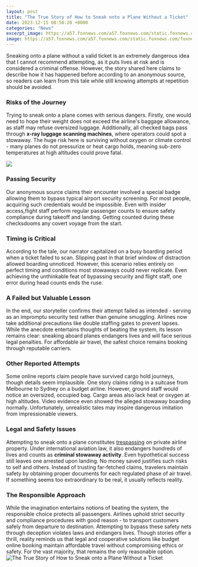 ```yaml
---
layout: post
title: "The True Story of How to Sneak onto a Plane Without a Ticket"
date: 2023-12-15 08:50:20 +0000
categories: "News"
excerpt_image: https://a57.foxnews.com/a57.foxnews.com/static.foxnews.com/foxnews.com/content/uploads/2018/09/640/320/1862/1048/grond-worker-1280.jpg?ve=1&amp;tl=1?ve=1&amp;tl=1
image: https://a57.foxnews.com/a57.foxnews.com/static.foxnews.com/foxnews.com/content/uploads/2018/09/640/320/1862/1048/grond-worker-1280.jpg?ve=1&amp;tl=1?ve=1&amp;tl=1
---
```


Sneaking onto a plane without a valid ticket is an extremely dangerous idea that I cannot recommend attempting, as it puts lives at risk and is considered a criminal offense. However, the story shared here claims to describe how it has happened before according to an anonymous source, so readers can learn from this tale while still knowing attempts at repetition should be avoided.
### Risks of the Journey
Trying to sneak onto a plane comes with serious dangers. Firstly, one would need to hope their weight does not exceed the airline's baggage allowance, as staff may refuse oversized luggage. Additionally, all checked bags pass through **x-ray luggage scanning machines**, where operators could spot a stowaway. The huge risk here is surviving without oxygen or climate control - many planes do not pressurize or heat cargo holds, meaning sub-zero temperatures at high altitudes could prove fatal. 

![](https://a57.foxnews.com/a57.foxnews.com/static.foxnews.com/foxnews.com/content/uploads/2018/11/640/320/1862/1048/iStock-541152130.jpg?ve=1&amp;tl=1?ve=1&amp;tl=1)
### Passing Security 
Our anonymous source claims their encounter involved a special badge allowing them to bypass typical airport security screening. For most people, acquiring such credentials would be impossible. Even with insider access,flight staff perform regular passenger counts to ensure safety compliance during takeoff and landing. Getting counted during these checksdooms any covert voyage from the start.
### Timing is Critical
According to the tale, our narrator capitalized on a busy boarding period when a ticket failed to scan. Slipping past in that brief window of distraction allowed boarding unnoticed. However, this scenario relies entirely on perfect timing and conditions most stowaways could never replicate. Even achieving the unthinkable feat of bypassing security and flight staff, one error during head counts ends the ruse.  
### A Failed but Valuable Lesson
In the end, our storyteller confirms their attempt failed as intended - serving as an impromptu security test rather than genuine smuggling. Airlines now take additional precautions like double staffing gates to prevent lapses. While the anecdote entertains thoughts of beating the system, its lesson remains clear: sneaking aboard planes endangers lives and will face serious legal penalties. For affordable air travel, the safest choice remains booking through reputable carriers.
### Other Reported Attempts
Some online reports claim people have survived cargo hold journeys, though details seem implausible. One story claims riding in a suitcase from Melbourne to Sydney on a budget airline. However, ground staff would notice an oversized, occupied bag. Cargo areas also lack heat or oxygen at high altitudes. Video evidence even showed the alleged stowaway boarding normally. Unfortunately, unrealistic tales may inspire dangerous imitation from impressionable viewers.  
### Legal and Safety Issues 
Attempting to sneak onto a plane constitutes [trespassing](https://logurl.github.io/contact/) on private airline property. Under international aviation law, it also endangers hundreds of lives and counts as **criminal stowaway activity**. Even hypothetical success still leaves one arrested upon landing. No money saved justifies such risks to self and others. Instead of trusting far-fetched claims, travelers maintain safety by obtaining proper documents for each regulated phase of air travel. If something seems too extraordinary to be real, it usually reflects reality.  
### The Responsible Approach
While the imagination entertains notions of beating the system, the responsible choice protects all passengers. Airlines uphold strict security and compliance procedures with good reason - to transport customers safely from departure to destination. Attempting to bypass these safety nets through deception violates laws and endangers lives. Though stories offer a thrill, reality reminds us that legal and cooperative solutions like budget online booking maintain affordable travel without compromising ethics or safety. For the vast majority, that remains the only reasonable option.
![The True Story of How to Sneak onto a Plane Without a Ticket](https://a57.foxnews.com/a57.foxnews.com/static.foxnews.com/foxnews.com/content/uploads/2018/09/640/320/1862/1048/grond-worker-1280.jpg?ve=1&amp;tl=1?ve=1&amp;tl=1)